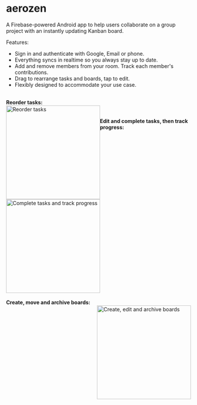 # aerozen

A Firebase-powered Android app to help users collaborate on a group project with an instantly updating Kanban board.

Features:
<ul>
<li>Sign in and authenticate with Google, Email or phone.</li>
<li>Everything syncs in realtime so you always stay up to date.</li>
<li>Add and remove members from your room. Track each member's contributions.</li>
<li>Drag to rearrange tasks and boards, tap to edit.</li>
<li>Flexibly designed to accommodate your use case.</li>
</ul>
<p align:"center"><br>
<b>Reorder tasks:</b> <br>
<img src="https://i.imgur.com/x3GEGX6.gif" style="float:left;"width="256" title="Reorder tasks"> <br><br>
<b>Edit and complete tasks, then track progress:</b> <br>
<img src="https://imgur.com/hnsYS4J.gif" style="float:center;"width="256" title="Complete tasks and track progress"> <br><br>
<b>Create, move and archive boards:</b> <br>
<img src="https://imgur.com/6SMRk0P.gif" style="float:right;"width="256" title="Create, edit and archive boards"><br>
</p>

